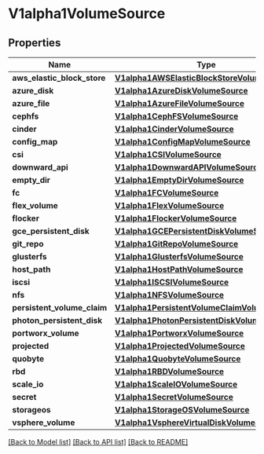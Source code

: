 # V1alpha1VolumeSource

## Properties
Name | Type | Description | Notes
------------ | ------------- | ------------- | -------------
**aws_elastic_block_store** | [**V1alpha1AWSElasticBlockStoreVolumeSource**](V1alpha1AWSElasticBlockStoreVolumeSource.md) |  | [optional] 
**azure_disk** | [**V1alpha1AzureDiskVolumeSource**](V1alpha1AzureDiskVolumeSource.md) |  | [optional] 
**azure_file** | [**V1alpha1AzureFileVolumeSource**](V1alpha1AzureFileVolumeSource.md) |  | [optional] 
**cephfs** | [**V1alpha1CephFSVolumeSource**](V1alpha1CephFSVolumeSource.md) |  | [optional] 
**cinder** | [**V1alpha1CinderVolumeSource**](V1alpha1CinderVolumeSource.md) |  | [optional] 
**config_map** | [**V1alpha1ConfigMapVolumeSource**](V1alpha1ConfigMapVolumeSource.md) |  | [optional] 
**csi** | [**V1alpha1CSIVolumeSource**](V1alpha1CSIVolumeSource.md) |  | [optional] 
**downward_api** | [**V1alpha1DownwardAPIVolumeSource**](V1alpha1DownwardAPIVolumeSource.md) |  | [optional] 
**empty_dir** | [**V1alpha1EmptyDirVolumeSource**](V1alpha1EmptyDirVolumeSource.md) |  | [optional] 
**fc** | [**V1alpha1FCVolumeSource**](V1alpha1FCVolumeSource.md) |  | [optional] 
**flex_volume** | [**V1alpha1FlexVolumeSource**](V1alpha1FlexVolumeSource.md) |  | [optional] 
**flocker** | [**V1alpha1FlockerVolumeSource**](V1alpha1FlockerVolumeSource.md) |  | [optional] 
**gce_persistent_disk** | [**V1alpha1GCEPersistentDiskVolumeSource**](V1alpha1GCEPersistentDiskVolumeSource.md) |  | [optional] 
**git_repo** | [**V1alpha1GitRepoVolumeSource**](V1alpha1GitRepoVolumeSource.md) |  | [optional] 
**glusterfs** | [**V1alpha1GlusterfsVolumeSource**](V1alpha1GlusterfsVolumeSource.md) |  | [optional] 
**host_path** | [**V1alpha1HostPathVolumeSource**](V1alpha1HostPathVolumeSource.md) |  | [optional] 
**iscsi** | [**V1alpha1ISCSIVolumeSource**](V1alpha1ISCSIVolumeSource.md) |  | [optional] 
**nfs** | [**V1alpha1NFSVolumeSource**](V1alpha1NFSVolumeSource.md) |  | [optional] 
**persistent_volume_claim** | [**V1alpha1PersistentVolumeClaimVolumeSource**](V1alpha1PersistentVolumeClaimVolumeSource.md) |  | [optional] 
**photon_persistent_disk** | [**V1alpha1PhotonPersistentDiskVolumeSource**](V1alpha1PhotonPersistentDiskVolumeSource.md) |  | [optional] 
**portworx_volume** | [**V1alpha1PortworxVolumeSource**](V1alpha1PortworxVolumeSource.md) |  | [optional] 
**projected** | [**V1alpha1ProjectedVolumeSource**](V1alpha1ProjectedVolumeSource.md) |  | [optional] 
**quobyte** | [**V1alpha1QuobyteVolumeSource**](V1alpha1QuobyteVolumeSource.md) |  | [optional] 
**rbd** | [**V1alpha1RBDVolumeSource**](V1alpha1RBDVolumeSource.md) |  | [optional] 
**scale_io** | [**V1alpha1ScaleIOVolumeSource**](V1alpha1ScaleIOVolumeSource.md) |  | [optional] 
**secret** | [**V1alpha1SecretVolumeSource**](V1alpha1SecretVolumeSource.md) |  | [optional] 
**storageos** | [**V1alpha1StorageOSVolumeSource**](V1alpha1StorageOSVolumeSource.md) |  | [optional] 
**vsphere_volume** | [**V1alpha1VsphereVirtualDiskVolumeSource**](V1alpha1VsphereVirtualDiskVolumeSource.md) |  | [optional] 

[[Back to Model list]](../README.md#documentation-for-models) [[Back to API list]](../README.md#documentation-for-api-endpoints) [[Back to README]](../README.md)


